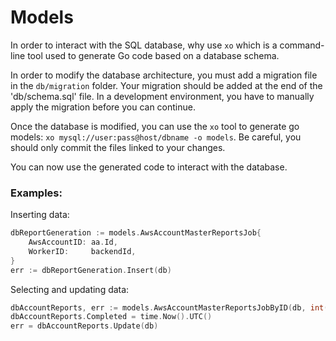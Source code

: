 # Models

In order to interact with the SQL database, why use `xo` which is a command-line tool used to generate Go code based on a database schema.

In order to modify the database architecture, you must add a migration file in the `db/migration` folder. Your migration should be added at the end of the 'db/schema.sql' file. In a development environment, you have to manually apply the migration before you can continue.

Once the database is modified, you can use the `xo` tool to generate go models: 
`xo mysql://user:pass@host/dbname -o models`. Be careful, you should only commit the files linked to your changes.

You can now use the generated code to interact with the database.

### Examples:

Inserting data:
```go
dbReportGeneration := models.AwsAccountMasterReportsJob{
    AwsAccountID: aa.Id,
    WorkerID:     backendId,
}
err := dbReportGeneration.Insert(db)
```

Selecting and updating data:
```go
dbAccountReports, err := models.AwsAccountMasterReportsJobByID(db, int(updateId))
dbAccountReports.Completed = time.Now().UTC()
err = dbAccountReports.Update(db)
```